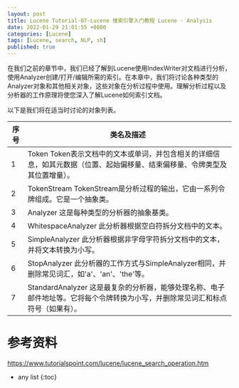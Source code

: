 ```yaml
---
layout: post
title: Lucene Tutorial-07-Lucene 搜索引擎入门教程 Lucene - Analysis
date: 2022-01-29 21:01:55 +0800 
categories: [Lucene]
tags: [Lucene, search, NLP, sh]
published: true
---
```


在我们之前的章节中，我们已经了解到Lucene使用IndexWriter对文档进行分析，使用Analyzer创建/打开/编辑所需的索引。在本章中，我们将讨论各种类型的Analyzer对象和其他相关对象，这些对象在分析过程中使用。理解分析过程以及分析器的工作原理将使您深入了解Lucene如何索引文档。

以下是我们将在适当时讨论的对象列表。

| 序号 | 类名及描述 |
|------|-------------|
| 1    | Token  Token表示文档中的文本或单词，并包含相关的详细信息，如其元数据（位置、起始偏移量、结束偏移量、令牌类型及其位置增量）。 |
| 2    | TokenStream  TokenStream是分析过程的输出，它由一系列令牌组成。它是一个抽象类。 |
| 3    | Analyzer  这是每种类型的分析器的抽象基类。 |
| 4    | WhitespaceAnalyzer  此分析器根据空白符拆分文档中的文本。 |
| 5    | SimpleAnalyzer  此分析器根据非字母字符拆分文档中的文本，并将文本转换为小写。 |
| 6    | StopAnalyzer  此分析器的工作方式与SimpleAnalyzer相同，并删除常见词汇，如'a'、'an'、'the'等。 |
| 7    | StandardAnalyzer  这是最复杂的分析器，能够处理名称、电子邮件地址等。它将每个令牌转换为小写，并删除常见词汇和标点符号（如果有）。 |

# 参考资料

https://www.tutorialspoint.com/lucene/lucene_search_operation.htm

* any list
{:toc}